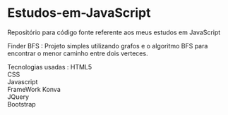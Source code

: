 # Estudos-em-JavaScript
Repositório para código fonte referente aos meus estudos em JavaScript

Finder BFS :
  Projeto simples utilizando grafos e o algoritmo BFS para encontrar o menor caminho entre dois verteces.
  
  Tecnologias usadas :
  HTML5  
  CSS  
  Javascript  
  FrameWork Konva  
  JQuery  
  Bootstrap
